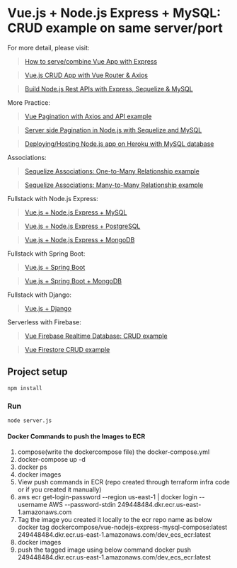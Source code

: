 # Vue.js + Node.js Express + MySQL: CRUD example on same server/port

For more detail, please visit:
> [How to serve/combine Vue App with Express](https://bezkoder.com/serve-vue-app-express/)

> [Vue.js CRUD App with Vue Router & Axios](https://bezkoder.com/vue-js-crud-app/)

> [Build Node.js Rest APIs with Express, Sequelize & MySQL](https://bezkoder.com/node-js-express-sequelize-mysql/)

More Practice:
> [Vue Pagination with Axios and API example](https://bezkoder.com/vue-pagination-axios/)

> [Server side Pagination in Node.js with Sequelize and MySQL](https://bezkoder.com/node-js-sequelize-pagination-mysql/)

> [Deploying/Hosting Node.js app on Heroku with MySQL database](https://bezkoder.com/deploy-node-js-app-heroku-cleardb-mysql/)

Associations:
> [Sequelize Associations: One-to-Many Relationship example](https://bezkoder.com/sequelize-associate-one-to-many/)

> [Sequelize Associations: Many-to-Many Relationship example](https://bezkoder.com/sequelize-associate-many-to-many/)

Fullstack with Node.js Express:
> [Vue.js + Node.js Express + MySQL](https://bezkoder.com/vue-js-node-js-express-mysql-crud-example/)

> [Vue.js + Node.js Express + PostgreSQL](https://bezkoder.com/vue-node-express-postgresql/)

> [Vue.js + Node.js Express + MongoDB](https://bezkoder.com/vue-node-express-mongodb-mevn-crud/)

Fullstack with Spring Boot:
> [Vue.js + Spring Boot](https://bezkoder.com/spring-boot-vue-js-crud-example/)

> [Vue.js + Spring Boot + MongoDB](https://bezkoder.com/spring-boot-vue-mongodb/)

Fullstack with Django:
> [Vue.js + Django](https://bezkoder.com/django-vue-js-rest-framework/)

Serverless with Firebase:
> [Vue Firebase Realtime Database: CRUD example](https://bezkoder.com/vue-firebase-realtime-database/)

> [Vue Firestore CRUD example](https://bezkoder.com/vue-firestore-crud/)

## Project setup
```
npm install
```

### Run
```
node server.js
```


#### Docker Commands to push the Images to ECR
1. compose(write the dockercompose file) the docker-compose.yml
2. docker-compose up -d
3. docker ps
4. docker images
5. View push commands in ECR (repo created through terraform infra code or if you created it manually)
6. aws ecr get-login-password --region us-east-1 | docker login --username AWS --password-stdin 249448484.dkr.ecr.us-east-1.amazonaws.com
7. Tag the image you created it locally to the ecr repo name as below
   docker tag dockercompose/vue-nodejs-express-mysql-compose:latest 249448484.dkr.ecr.us-east-1.amazonaws.com/dev_ecs_ecr:latest
8. docker images
9. push the tagged image using below command
   docker push 249448484.dkr.ecr.us-east-1.amazonaws.com/dev_ecs_ecr:latest
